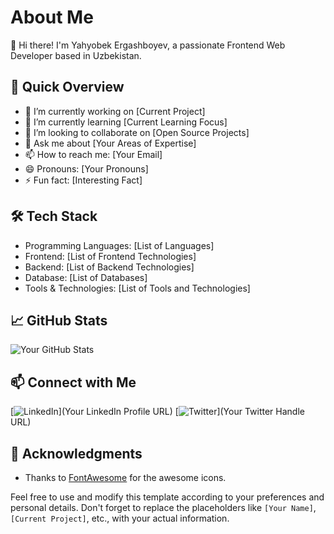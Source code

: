 # About Me

👋 Hi there! I'm Yahyobek Ergashboyev, a passionate Frontend Web Developer based in Uzbekistan.

## 🚀 Quick Overview

- 🔭 I’m currently working on [Current Project]
- 🌱 I’m currently learning [Current Learning Focus]
- 👯 I’m looking to collaborate on [Open Source Projects]
- 💬 Ask me about [Your Areas of Expertise]
- 📫 How to reach me: [Your Email]
- 😄 Pronouns: [Your Pronouns]
- ⚡ Fun fact: [Interesting Fact]

## 🛠️ Tech Stack

- Programming Languages: [List of Languages]
- Frontend: [List of Frontend Technologies]
- Backend: [List of Backend Technologies]
- Database: [List of Databases]
- Tools & Technologies: [List of Tools and Technologies]

## 📈 GitHub Stats

![Your GitHub Stats](https://github-readme-stats.vercel.app/api?username=YourGitHubUsername&show_icons=true&theme=radical)

## 📫 Connect with Me

[![LinkedIn](https://img.shields.io/badge/LinkedIn-YourLinkedInProfile-blue)](Your LinkedIn Profile URL)
[![Twitter](https://img.shields.io/badge/Twitter-YourTwitterHandle-blue)](Your Twitter Handle URL)

## 🎉 Acknowledgments

- Thanks to [FontAwesome](https://fontawesome.com/) for the awesome icons.

Feel free to use and modify this template according to your preferences and personal details. Don't forget to replace the placeholders like `[Your Name]`, `[Current Project]`, etc., with your actual information.
